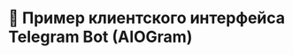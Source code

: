 # 💾 Пример клиентского интерфейса Telegram Bot (AIOGram)
<!--
<p align="center">
<img src="https://raw.githubusercontent.com/DmPanf/PyQt6_FastAPI_HQ-SAM/main/images/bot1.jpg" width="48%" />
<img src="https://raw.githubusercontent.com/DmPanf/PyQt6_FastAPI_HQ-SAM/main/images/bot2.jpg" width="48%" />
<img src="https://raw.githubusercontent.com/DmPanf/PyQt6_FastAPI_HQ-SAM/main/images/bot3.jpg" width="48%" />
<img src="https://raw.githubusercontent.com/DmPanf/PyQt6_FastAPI_HQ-SAM/main/images/bot4.jpg" width="48%" />
</p>
-->
